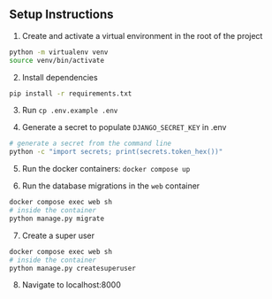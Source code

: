 ## Setup Instructions

1. Create and activate a virtual environment in the root of the project
```sh
python -m virtualenv venv
source venv/bin/activate
```

2. Install dependencies
```sh
pip install -r requirements.txt
```

3. Run `cp .env.example .env`

4. Generate a secret to populate `DJANGO_SECRET_KEY` in .env
```sh
# generate a secret from the command line
python -c "import secrets; print(secrets.token_hex())"
```

5. Run the docker containers: `docker compose up`

6. Run the database migrations in the `web` container
```sh
docker compose exec web sh
# inside the container
python manage.py migrate
```

7. Create a super user
```sh
docker compose exec web sh
# inside the container
python manage.py createsuperuser
```

8. Navigate to localhost:8000